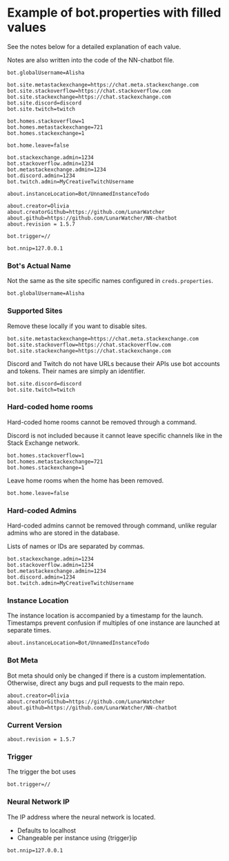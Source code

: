 # Example of bot.properties with filled values
See the notes below for a detailed explanation of each value.

Notes are also written into the code of the NN-chatbot file.
```
bot.globalUsername=Alisha

bot.site.metastackexchange=https://chat.meta.stackexchange.com
bot.site.stackoverflow=https://chat.stackoverflow.com
bot.site.stackexchange=https://chat.stackexchange.com
bot.site.discord=discord
bot.site.twitch=twitch

bot.homes.stackoverflow=1
bot.homes.metastackexchange=721
bot.homes.stackexchange=1

bot.home.leave=false

bot.stackexchange.admin=1234
bot.stackoverflow.admin=1234
bot.metastackexchange.admin=1234
bot.discord.admin=1234
bot.twitch.admin=MyCreativeTwitchUsername

about.instanceLocation=Bot/UnnamedInstanceTodo

about.creator=Olivia
about.creatorGithub=https://github.com/LunarWatcher
about.github=https://github.com/LunarWatcher/NN-chatbot
about.revision = 1.5.7

bot.trigger=//

bot.nnip=127.0.0.1
```

### Bot's Actual Name
Not the same as the site specific names configured in `creds.properties`.
```
bot.globalUsername=Alisha
```

### Supported Sites
Remove these locally if you want to disable sites.
```
bot.site.metastackexchange=https://chat.meta.stackexchange.com
bot.site.stackoverflow=https://chat.stackoverflow.com
bot.site.stackexchange=https://chat.stackexchange.com
```

Discord and Twitch do not have URLs because their APIs use bot accounts and tokens.
Their names are simply an identifier.
```
bot.site.discord=discord
bot.site.twitch=twitch
```

### Hard-coded home rooms
Hard-coded home rooms cannot be removed through a command.

Discord is not included because it cannot leave specific channels like in the Stack Exchange network.
<!---Why isn't Twitch included?--->
```
bot.homes.stackoverflow=1
bot.homes.metastackexchange=721
bot.homes.stackexchange=1
```

Leave home rooms when the home has been removed.
```
bot.home.leave=false
```

### Hard-coded Admins
Hard-coded admins cannot be removed through command, unlike regular admins who are stored in the database.

Lists of names or IDs are separated by commas.

```
bot.stackexchange.admin=1234
bot.stackoverflow.admin=1234
bot.metastackexchange.admin=1234
bot.discord.admin=1234
bot.twitch.admin=MyCreativeTwitchUsername
```

### Instance Location
The instance location is accompanied by a timestamp for the launch. Timestamps prevent confusion if  multiples of one instance are launched at separate times.
```
about.instanceLocation=Bot/UnnamedInstanceTodo
```

### Bot Meta
Bot meta should only be changed if there is a custom implementation. Otherwise, direct any bugs
and pull requests to the main repo.
```
about.creator=Olivia
about.creatorGithub=https://github.com/LunarWatcher
about.github=https://github.com/LunarWatcher/NN-chatbot
```
### Current Version
```
about.revision = 1.5.7
```

### Trigger
The trigger the bot uses
```
bot.trigger=//
```

### Neural Network IP
The IP address where the neural network is located.
* Defaults to localhost
* Changeable per instance using {trigger}ip

```
bot.nnip=127.0.0.1
```
